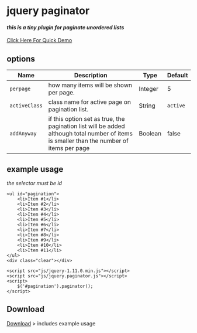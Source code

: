 # jquery paginator
#### *this is a tiny plugin for paginate unordered lists*

[Click Here For Quick Demo](http://asil.me/demo/jquery-paginator)


## options

| Name | Description | Type | Default |
|------|-------------|------|---------|
| `perpage` | how many items will be shown per page. | Integer | 5 |
| `activeClass` | class name for active page on pagination list. | String | `active` |
| `addAnyway` | if this option set as true, the pagination list will be added although total number of items is smaller than the number of items per page | Boolean | false |



## example usage
*the selector must be id*

    <ul id="pagination">
        <li>İtem #1</li>
        <li>İtem #2</li>
        <li>İtem #3</li>
        <li>İtem #4</li>
        <li>İtem #5</li>
        <li>İtem #6</li>
        <li>İtem #7</li>
        <li>İtem #8</li>
        <li>İtem #9</li>
        <li>İtem #10</li>
        <li>İtem #11</li>
    </ul>
    <div class="clear"></div>

    <script src="js/jquery-1.11.0.min.js"></script>
    <script src="js/jquery.paginator.js"></script>
    <script>
        $('#pagination').paginator();
    </script>

## Download

[Download](https://github.com/asilbalaban/jquery-paginator/archive/master.zip) > includes example usage
